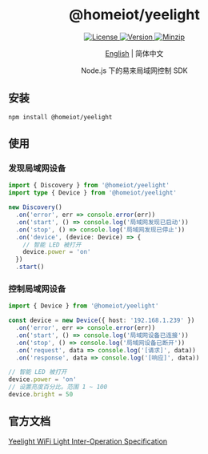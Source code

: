 <h1 align="center">@homeiot/yeelight</h1>

<p align="center">
  <a href="https://github.com/qq15725/homeiot/blob/master/LICENSE" class="mr-3">
    <img src="https://img.shields.io/npm/l/homeiot.svg" alt="License">
  </a>
  <a href="https://www.npmjs.com/package/@homeiot/yeelight">
    <img src="https://img.shields.io/npm/v/@homeiot/yeelight.svg" alt="Version">
  </a>
  <a href="https://cdn.jsdelivr.net/npm/@homeiot/yeelight/dist/index.mjs">
    <img src="https://img.shields.io/bundlephobia/minzip/@homeiot/yeelight" alt="Minzip">
  </a>
</p>

<p align="center"><a href="README.md">English</a> | 简体中文</p>

<p align="center">Node.js 下的易来局域网控制 SDK</p>

## 安装

```shell
npm install @homeiot/yeelight
```

## 使用

### 发现局域网设备

```ts
import { Discovery } from '@homeiot/yeelight'
import type { Device } from '@homeiot/yeelight'

new Discovery()
  .on('error', err => console.error(err))
  .on('start', () => console.log('局域网发现已启动'))
  .on('stop', () => console.log('局域网发现已停止'))
  .on('device', (device: Device) => {
    // 智能 LED 被打开
    device.power = 'on'
  })
  .start()
```

### 控制局域网设备

```ts
import { Device } from '@homeiot/yeelight'

const device = new Device({ host: '192.168.1.239' })
  .on('error', err => console.error(err))
  .on('start', () => console.log('局域网设备已连接'))
  .on('stop', () => console.log('局域网设备已断开'))
  .on('request', data => console.log('[请求]', data))
  .on('response', data => console.log('[响应]', data))

// 智能 LED 被打开
device.power = 'on'
// 设置亮度百分比。范围 1 ~ 100
device.bright = 50
```

## 官方文档

[Yeelight WiFi Light Inter-Operation Specification](https://www.yeelight.com/download/Yeelight_Inter-Operation_Spec.pdf)
